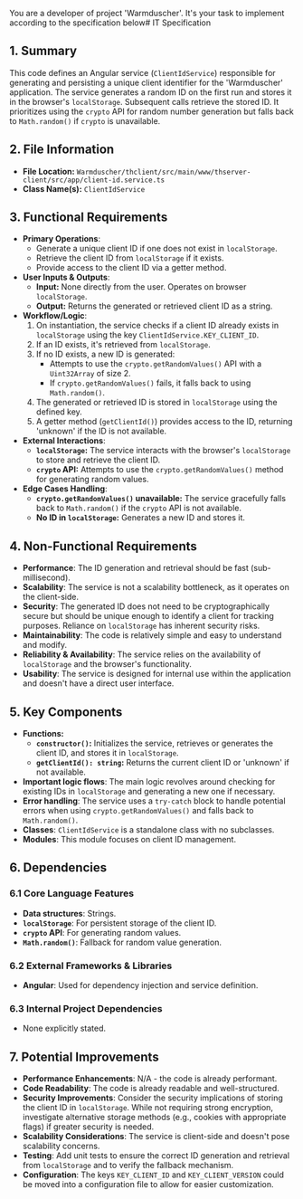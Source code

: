 You are a developer of project 'Warmduscher'. It's your task to implement according to the specification below# IT Specification

## 1. Summary

This code defines an Angular service (`ClientIdService`) responsible for generating and persisting a unique client identifier for the 'Warmduscher' application. The service generates a random ID on the first run and stores it in the browser's `localStorage`. Subsequent calls retrieve the stored ID. It prioritizes using the `crypto` API for random number generation but falls back to `Math.random()` if `crypto` is unavailable.

## 2. File Information

- **File Location:** `Warmduscher/thclient/src/main/www/thserver-client/src/app/client-id.service.ts`
- **Class Name(s):** `ClientIdService`

## 3. Functional Requirements

- **Primary Operations**:
    - Generate a unique client ID if one does not exist in `localStorage`.
    - Retrieve the client ID from `localStorage` if it exists.
    - Provide access to the client ID via a getter method.
- **User Inputs & Outputs**:
    - **Input:** None directly from the user. Operates on browser `localStorage`.
    - **Output:** Returns the generated or retrieved client ID as a string.
- **Workflow/Logic**:
    1. On instantiation, the service checks if a client ID already exists in `localStorage` using the key `ClientIdService.KEY_CLIENT_ID`.
    2. If an ID exists, it's retrieved from `localStorage`.
    3. If no ID exists, a new ID is generated:
        - Attempts to use the `crypto.getRandomValues()` API with a `Uint32Array` of size 2.
        - If `crypto.getRandomValues()` fails, it falls back to using `Math.random()`.
    4. The generated or retrieved ID is stored in `localStorage` using the defined key.
    5. A getter method (`getClientId()`) provides access to the ID, returning 'unknown' if the ID is not available.
- **External Interactions**:
    - **`localStorage`:** The service interacts with the browser's `localStorage` to store and retrieve the client ID.
    - **`crypto` API:** Attempts to use the `crypto.getRandomValues()` method for generating random values.
- **Edge Cases Handling**:
    - **`crypto.getRandomValues()` unavailable:**  The service gracefully falls back to `Math.random()` if the `crypto` API is not available.
    - **No ID in `localStorage`:** Generates a new ID and stores it.

## 4. Non-Functional Requirements

- **Performance**: The ID generation and retrieval should be fast (sub-millisecond).
- **Scalability**:  The service is not a scalability bottleneck, as it operates on the client-side.
- **Security**:  The generated ID does not need to be cryptographically secure but should be unique enough to identify a client for tracking purposes.  Reliance on `localStorage` has inherent security risks.
- **Maintainability**: The code is relatively simple and easy to understand and modify.
- **Reliability & Availability**: The service relies on the availability of `localStorage` and the browser's functionality.
- **Usability**: The service is designed for internal use within the application and doesn't have a direct user interface.

## 5. Key Components

- **Functions:**
    - **`constructor()`:** Initializes the service, retrieves or generates the client ID, and stores it in `localStorage`.
    - **`getClientId(): string`:** Returns the current client ID or 'unknown' if not available.
- **Important logic flows**: The main logic revolves around checking for existing IDs in `localStorage` and generating a new one if necessary.
- **Error handling**: The service uses a `try-catch` block to handle potential errors when using `crypto.getRandomValues()` and falls back to `Math.random()`.
- **Classes**: `ClientIdService` is a standalone class with no subclasses.
- **Modules**: This module focuses on client ID management.

## 6. Dependencies

### 6.1 Core Language Features

- **Data structures**: Strings.
- **`localStorage`**: For persistent storage of the client ID.
- **`crypto` API**: For generating random values.
- **`Math.random()`**: Fallback for random value generation.

### 6.2 External Frameworks & Libraries

- **Angular**: Used for dependency injection and service definition.

### 6.3 Internal Project Dependencies

- None explicitly stated.

## 7. Potential Improvements

- **Performance Enhancements**: N/A - the code is already performant.
- **Code Readability**: The code is already readable and well-structured.
- **Security Improvements**:  Consider the security implications of storing the client ID in `localStorage`. While not requiring strong encryption, investigate alternative storage methods (e.g., cookies with appropriate flags) if greater security is needed.
- **Scalability Considerations**:  The service is client-side and doesn't pose scalability concerns.
- **Testing**: Add unit tests to ensure the correct ID generation and retrieval from `localStorage` and to verify the fallback mechanism.
- **Configuration**: The keys `KEY_CLIENT_ID` and `KEY_CLIENT_VERSION` could be moved into a configuration file to allow for easier customization.